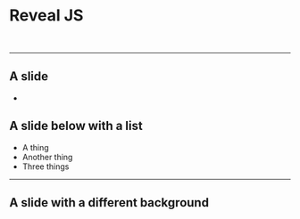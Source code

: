 # Reveal JS
<br/>

---

## A slide

-

## A slide below with a list
 - A thing
 - Another thing 
 - Three things

---
<!-- .slide: data-background="#555555" -->
## A slide with a different background

